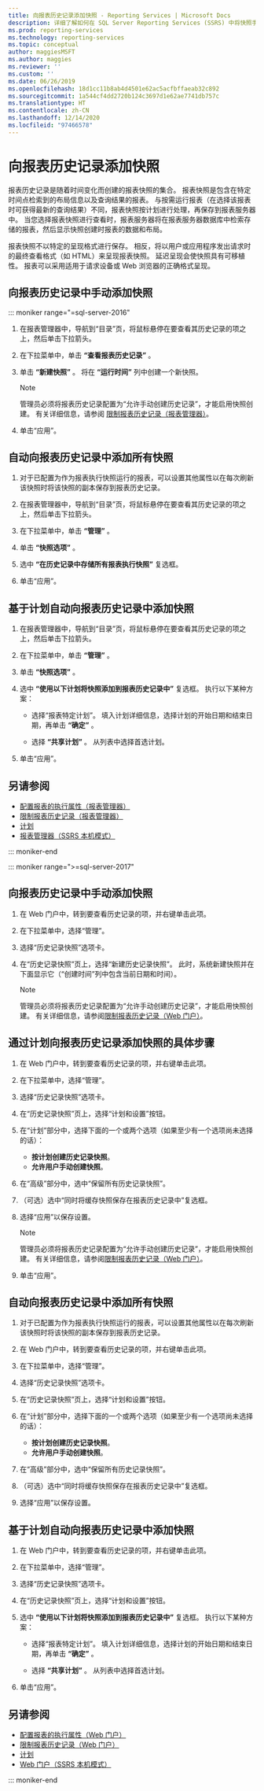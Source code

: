 ```yaml
---
title: 向报表历史记录添加快照 - Reporting Services | Microsoft Docs
description: 详细了解如何在 SQL Server Reporting Services (SSRS) 中将快照手动添加到报表历史记录。
ms.prod: reporting-services
ms.technology: reporting-services
ms.topic: conceptual
author: maggiesMSFT
ms.author: maggies
ms.reviewer: ''
ms.custom: ''
ms.date: 06/26/2019
ms.openlocfilehash: 18d1cc11b8ab4d4501e62ac5acfbffaeab32c892
ms.sourcegitcommit: 1a544cf4dd2720b124c3697d1e62ae7741db757c
ms.translationtype: HT
ms.contentlocale: zh-CN
ms.lasthandoff: 12/14/2020
ms.locfileid: "97466578"
---
```

# <a name="add-a-snapshot-to-report-history"></a>向报表历史记录添加快照

报表历史记录是随着时间变化而创建的报表快照的集合。 报表快照是包含在特定时间点检索到的布局信息以及查询结果的报表。 与按需运行报表（在选择该报表时可获得最新的查询结果）不同，报表快照按计划进行处理，再保存到报表服务器中。 当您选择报表快照进行查看时，报表服务器将在报表服务器数据库中检索存储的报表，然后显示快照创建时报表的数据和布局。  
  
报表快照不以特定的呈现格式进行保存。 相反，将以用户或应用程序发出请求时的最终查看格式（如 HTML）来呈现报表快照。 延迟呈现会使快照具有可移植性。 报表可以采用适用于请求设备或 Web 浏览器的正确格式呈现。  
  
## <a name="to-manually-add-snapshots-to-report-history"></a>向报表历史记录中手动添加快照
  
::: moniker range="=sql-server-2016"

1. 在报表管理器中，导航到“目录”页，将鼠标悬停在要查看其历史记录的项之上，然后单击下拉箭头。
  
2. 在下拉菜单中，单击 **“查看报表历史记录”** 。  
  
3. 单击 **“新建快照”** 。 将在 **“运行时间”** 列中创建一个新快照。  
    > [!NOTE]
    > 管理员必须将报表历史记录配置为“允许手动创建历史记录”，才能启用快照创建。 有关详细信息，请参阅 [限制报表历史记录（报表管理器）](../reports/limit-report-history-report-manager.md)。

4. 单击“应用”。
  
## <a name="to-automatically-add-all-snapshots-to-report-history"></a>自动向报表历史记录中添加所有快照  
  
1. 对于已配置为作为报表执行快照运行的报表，可以设置其他属性以在每次刷新该快照时将该快照的副本保存到报表历史记录。  
  
2. 在报表管理器中，导航到“目录”页，将鼠标悬停在要查看其历史记录的项之上，然后单击下拉箭头。  
  
3. 在下拉菜单中，单击 **“管理”** 。  
  
4. 单击 **“快照选项”** 。  
  
5. 选中 **“在历史记录中存储所有报表执行快照”** 复选框。  
  
6. 单击“应用”。  
  
## <a name="to-automatically-add-snapshots-to-report-history-based-on-a-schedule"></a>基于计划自动向报表历史记录中添加快照  
  
1. 在报表管理器中，导航到“目录”页，将鼠标悬停在要查看其历史记录的项之上，然后单击下拉箭头。  
  
2. 在下拉菜单中，单击 **“管理”** 。  
  
3. 单击 **“快照选项”** 。  
  
4. 选中 **“使用以下计划将快照添加到报表历史记录中”** 复选框。 执行以下某种方案：  
  
    - 选择“报表特定计划”。 填入计划详细信息，选择计划的开始日期和结束日期，再单击 **“确定”** 。  

    - 选择 **“共享计划”** 。 从列表中选择首选计划。  

5. 单击“应用”。  
  
## <a name="see-also"></a>另请参阅

- [配置报表的执行属性（报表管理器）](../../reporting-services/reports/configure-execution-properties-for-a-report-report-manager.md)
- [限制报表历史记录（报表管理器）](../../reporting-services/reports/limit-report-history-report-manager.md)
- [计划](../../reporting-services/subscriptions/schedules.md)   
- [报表管理器（SSRS 本机模式）](../web-portal-ssrs-native-mode.md)

::: moniker-end

::: moniker range=">=sql-server-2017"

## <a name="to-manually-add-snapshots-to-report-history"></a>向报表历史记录中手动添加快照
  
1. 在 Web 门户中，转到要查看历史记录的项，并右键单击此项。  
  
2. 在下拉菜单中，选择“管理”。  
  
3. 选择“历史记录快照”选项卡。  
  
4. 在“历史记录快照”页上，选择“新建历史记录快照”。 此时，系统新建快照并在下面显示它（“创建时间”列中包含当前日期和时间）。  
  
    > [!NOTE]
    > 管理员必须将报表历史记录配置为“允许手动创建历史记录”，才能启用快照创建。 有关详细信息，请参阅[限制报表历史记录（Web 门户）](../../reporting-services/reports/limit-report-history-report-manager.md)。

## <a name="to-add-snapshots-via-a-schedule-to-report-history"></a>通过计划向报表历史记录添加快照的具体步骤

1. 在 Web 门户中，转到要查看历史记录的项，并右键单击此项。  
  
2. 在下拉菜单中，选择“管理”。  
  
3. 选择“历史记录快照”选项卡。  
  
4. 在“历史记录快照”页上，选择“计划和设置”按钮。  
  
5. 在“计划”部分中，选择下面的一个或两个选项（如果至少有一个选项尚未选择的话）：
    - **按计划创建历史记录快照**。  
    - **允许用户手动创建快照**。  
  
6. 在“高级”部分中，选中“保留所有历史记录快照”。  
  
7. （可选）选中“同时将缓存快照保存在报表历史记录中”复选框。  
  
8.  选择“应用”以保存设置。  

    > [!NOTE]  
    > 管理员必须将报表历史记录配置为“允许手动创建历史记录”，才能启用快照创建。 有关详细信息，请参阅[限制报表历史记录（Web 门户）](../../reporting-services/reports/limit-report-history-report-manager.md)。

9.  单击“应用”。

## <a name="to-automatically-add-all-snapshots-to-report-history"></a>自动向报表历史记录中添加所有快照  
  
1. 对于已配置为作为报表执行快照运行的报表，可以设置其他属性以在每次刷新该快照时将该快照的副本保存到报表历史记录。  
  
2. 在 Web 门户中，转到要查看历史记录的项，并右键单击此项。  
  
3. 在下拉菜单中，选择“管理”。  
  
4. 选择“历史记录快照”选项卡。  
  
5. 在“历史记录快照”页上，选择“计划和设置”按钮。  
  
6. 在“计划”部分中，选择下面的一个或两个选项（如果至少有一个选项尚未选择的话）：
    - **按计划创建历史记录快照**。  
    - **允许用户手动创建快照**。  
  
7. 在“高级”部分中，选中“保留所有历史记录快照”。  
  
8. （可选）选中“同时将缓存快照保存在报表历史记录中”复选框。  
  
9. 选择“应用”以保存设置。  
  
## <a name="to-automatically-add-snapshots-to-report-history-based-on-a-schedule"></a>基于计划自动向报表历史记录中添加快照  
  
1. 在 Web 门户中，转到要查看历史记录的项，并右键单击此项。  
  
2. 在下拉菜单中，选择“管理”。  
  
3. 选择“历史记录快照”选项卡。  
  
4. 在“历史记录快照”页上，选择“计划和设置”按钮。  
  
5. 选中 **“使用以下计划将快照添加到报表历史记录中”** 复选框。 执行以下某种方案：  
  
    - 选择“报表特定计划”。 填入计划详细信息，选择计划的开始日期和结束日期，再单击 **“确定”** 。  

    - 选择 **“共享计划”** 。 从列表中选择首选计划。  

5. 单击“应用”。  
  
## <a name="see-also"></a>另请参阅

- [配置报表的执行属性（Web 门户）](../../reporting-services/reports/configure-execution-properties-for-a-report-report-manager.md)
- [限制报表历史记录（Web 门户）](../../reporting-services/reports/limit-report-history-report-manager.md)
- [计划](../../reporting-services/subscriptions/schedules.md)   
- [Web 门户（SSRS 本机模式）](../web-portal-ssrs-native-mode.md)

::: moniker-end